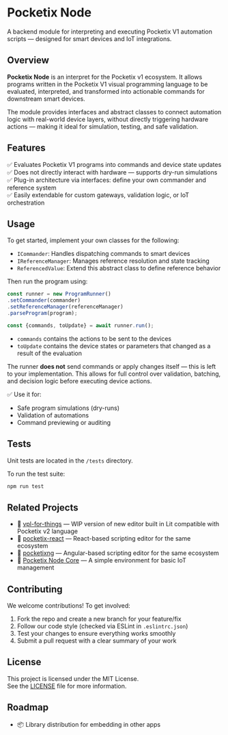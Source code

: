# **Pocketix Node**
A backend module for interpreting and executing Pocketix V1 automation scripts — designed for smart devices and IoT integrations.

## **Overview**
**Pocketix Node** is an interpret for the Pocketix v1 ecosystem. It allows programs written in the Pocketix V1 visual programming language to be evaluated, interpreted, and transformed into actionable commands for downstream smart devices.

The module provides interfaces and abstract classes to connect automation logic with real-world device layers, without directly triggering hardware actions — making it ideal for simulation, testing, and safe validation.

## **Features**
✅ Evaluates Pocketix V1 programs into commands and device state updates  
✅ Does not directly interact with hardware — supports dry-run simulations  
✅ Plug-in architecture via interfaces: define your own commander and reference system  
✅ Easily extendable for custom gateways, validation logic, or IoT orchestration

## **Usage**

To get started, implement your own classes for the following:
- `ICommander`: Handles dispatching commands to smart devices
- `IReferenceManager`: Manages reference resolution and state tracking
- `ReferencedValue`: Extend this abstract class to define reference behavior

Then run the program using:
```ts
const runner = new ProgramRunner()  
.setCommander(commander)  
.setReferenceManager(referenceManager)  
.parseProgram(program);

const {commands, toUpdate} = await runner.run();
```
- `commands` contains the actions to be sent to the devices
- `toUpdate` contains the device states or parameters that changed as a result of the evaluation

The runner **does not** send commands or apply changes itself — this is left to your implementation. This allows for full control over validation, batching, and decision logic before executing device actions.

✅ Use it for:
- Safe program simulations (dry-runs)
- Validation of automations
- Command previewing or auditing

## **Tests**
Unit tests are located in the `/tests` directory.

To run the test suite:
```bash
npm run test
```

## **Related Projects**
- 🔗 [vpl-for-things](https://github.com/pocketix/vpl-for-things) — WIP version of new editor built in Lit compatible with Pocketix v2 language
- 🔗 [pocketix-react](https://github.com/pocketix/pocketix-react) — React-based scripting editor for the same ecosystem
- 🔗 [pocketixng](https://github.com/pocketix/pocketixng) — Angular-based scripting editor for the same ecosystem
- 🔗 [Pocketix Node Core](https://github.com/pocketix/pocketix-node-core) — A simple environment for basic IoT management

## **Contributing**
We welcome contributions! To get involved:

1) Fork the repo and create a new branch for your feature/fix
2) Follow our code style (checked via ESLint in `.eslintrc.json`)
3) Test your changes to ensure everything works smoothly
4) Submit a pull request with a clear summary of your work

## **License**
This project is licensed under the MIT License.  
See the [LICENSE](LICENSE) file for more information.

## **Roadmap**
- 📦 Library distribution for embedding in other apps
